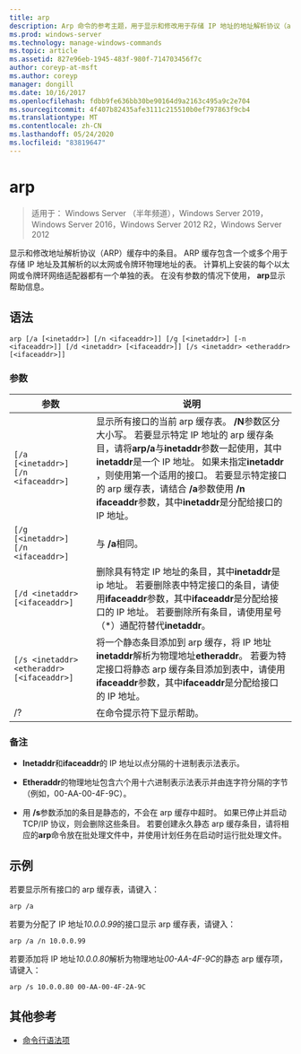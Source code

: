 ```yaml
---
title: arp
description: Arp 命令的参考主题，用于显示和修改用于存储 IP 地址的地址解析协议（arp）缓存中的条目，以及它们的已解析物理地址。
ms.prod: windows-server
ms.technology: manage-windows-commands
ms.topic: article
ms.assetid: 827e96eb-1945-483f-980f-714703456f7c
author: coreyp-at-msft
ms.author: coreyp
manager: dongill
ms.date: 10/16/2017
ms.openlocfilehash: fdbb9fe636bb30be90164d9a2163c495a9c2e704
ms.sourcegitcommit: 4f407b82435afe3111c215510b0ef797863f9cb4
ms.translationtype: MT
ms.contentlocale: zh-CN
ms.lasthandoff: 05/24/2020
ms.locfileid: "83819647"
---
```

# <a name="arp"></a>arp

> 适用于： Windows Server （半年频道），Windows Server 2019，Windows Server 2016，Windows Server 2012 R2，Windows Server 2012

显示和修改地址解析协议（ARP）缓存中的条目。 ARP 缓存包含一个或多个用于存储 IP 地址及其解析的以太网或令牌环物理地址的表。 计算机上安装的每个以太网或令牌环网络适配器都有一个单独的表。 在没有参数的情况下使用， **arp**显示帮助信息。

## <a name="syntax"></a>语法

```
arp [/a [<inetaddr>] [/n <ifaceaddr>]] [/g [<inetaddr>] [-n <ifaceaddr>]] [/d <inetaddr> [<ifaceaddr>]] [/s <inetaddr> <etheraddr> [<ifaceaddr>]]
```

### <a name="parameters"></a>参数

| 参数 | 说明 |
| --------- | ----------- |
| `[/a [<inetaddr>] [/n <ifaceaddr>]` | 显示所有接口的当前 arp 缓存表。 **/N**参数区分大小写。 若要显示特定 IP 地址的 arp 缓存条目，请将**arp/a**与**inetaddr**参数一起使用，其中**inetaddr**是一个 IP 地址。 如果未指定**inetaddr** ，则使用第一个适用的接口。 若要显示特定接口的 arp 缓存表，请结合 **/a**参数使用 **/n ifaceaddr**参数，其中**inetaddr**是分配给接口的 IP 地址。 |
| `[/g [<inetaddr>] [/n <ifaceaddr>]` | 与 **/a**相同。 |
| `[/d <inetaddr> [<ifaceaddr>]` | 删除具有特定 IP 地址的条目，其中**inetaddr**是 ip 地址。 若要删除表中特定接口的条目，请使用**ifaceaddr**参数，其中**ifaceaddr**是分配给接口的 IP 地址。 若要删除所有条目，请使用星号（*）通配符替代**inetaddr**。 |
| `[/s <inetaddr> <etheraddr> [<ifaceaddr>]` | 将一个静态条目添加到 arp 缓存，将 IP 地址**inetaddr**解析为物理地址**etheraddr**。 若要为特定接口将静态 arp 缓存条目添加到表中，请使用**ifaceaddr**参数，其中**ifaceaddr**是分配给接口的 IP 地址。 |
| /? | 在命令提示符下显示帮助。 |

### <a name="remarks"></a>备注

- **Inetaddr**和**ifaceaddr**的 IP 地址以点分隔的十进制表示法表示。

- **Etheraddr**的物理地址包含六个用十六进制表示法表示并由连字符分隔的字节（例如，00-AA-00-4F-9C）。

- 用 **/s**参数添加的条目是静态的，不会在 arp 缓存中超时。 如果已停止并启动 TCP/IP 协议，则会删除这些条目。 若要创建永久静态 arp 缓存条目，请将相应的**arp**命令放在批处理文件中，并使用计划任务在启动时运行批处理文件。

## <a name="examples"></a>示例

若要显示所有接口的 arp 缓存表，请键入：

```
arp /a
```

若要为分配了 IP 地址*10.0.0.99*的接口显示 arp 缓存表，请键入：

```
arp /a /n 10.0.0.99
```

若要添加将 IP 地址*10.0.0.80*解析为物理地址*00-AA-4F-9C*的静态 arp 缓存项，请键入：

```
arp /s 10.0.0.80 00-AA-00-4F-2A-9C
```

## <a name="additional-references"></a>其他参考

- [命令行语法项](command-line-syntax-key.md)
